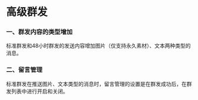 # 高级群发

### 一、群发内容的类型增加

标准群发和48小时群发的发送内容增加图片（仅支持永久素材）、文本两种类型的消息。

### 二、留言管理

标准群发在推送图片、文本类型的消息时，留言管理的设置是在群发成功后，在群发列表中进行开启和关闭。



